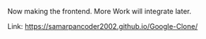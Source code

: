Now making the frontend. More Work will integrate later.

Link: https://samarpancoder2002.github.io/Google-Clone/
